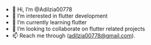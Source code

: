 - 👋 Hi, I’m @Adilzia00778
- 👀 I’m interested in flutter development
- 🌱 I’m currently learning flutter
- 💞️ I’m looking to collaborate on flutter related projects
- 📫 Reach me through (adilzia00778@gmail.com).

<!---
Adilzia00778/Adilzia00778 is a ✨ special ✨ repository because its `README.md` (this file) appears on your GitHub profile.
You can click the Preview link to take a look at your changes.
--->
